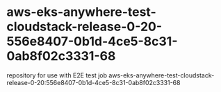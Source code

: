 # aws-eks-anywhere-test-cloudstack-release-0-20-556e8407-0b1d-4ce5-8c31-0ab8f02c3331-68
repository for use with E2E test job aws-eks-anywhere-test-cloudstack-release-0-20:556e8407-0b1d-4ce5-8c31-0ab8f02c3331-68
